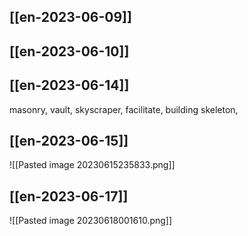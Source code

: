 ## [[en-2023-06-09]]
## [[en-2023-06-10]]
## [[en-2023-06-14]]
masonry, 
vault,
skyscraper,
facilitate,
building skeleton,
## [[en-2023-06-15]]
![[Pasted image 20230615235833.png]]
## [[en-2023-06-17]]
![[Pasted image 20230618001610.png]]
